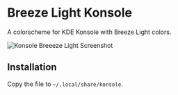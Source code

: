 # Breeze Light Konsole

A colorscheme for KDE Konsole with Breeze Light colors.

![Konsole Breeeze Light Screenshot](https://cn.pling.com/img/9/6/5/c/9a3029d95f84ff5221e7e560d888c86a38c6.png)

## Installation
Copy the file to ```~/.local/share/konsole```.
